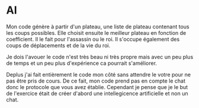 # AI
Mon code génère à partir d'un plateau, une liste de plateau contenant tous les coups possibles. Elle choisit ensuite le meilleur plateau 
en fonction de coefficient.
Il le fait pour l'assassin ou le roi. Il s'occupe également des coups de déplacements et de la vie du roi.

Je dois l'avouer le code n'est très beau ni très propre mais avec un peu plus de temps et un peu plus d'expérience ca pourrait s'améliorer.

Deplus j'ai fait entièrement le code mon côté sans attendre le votre pour ne pas être pris de cours.
De ce fait, mon code prend pas en compte le chat donc le protocole que vous avez établie. Cependant je pense que je le but de l'exercice
était de créer d'abord une intellegicence artificielle et non un chat.
